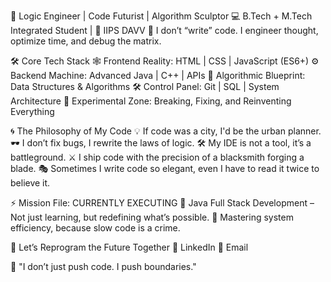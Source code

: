 🚀 Logic Engineer | Code Futurist | Algorithm Sculptor
💻 B.Tech + M.Tech Integrated Student | 📍 IIPS DAVV
🔮 I don’t “write” code. I engineer thought, optimize time, and debug the matrix.

🛠 Core Tech Stack
🕸 Frontend Reality: HTML | CSS | JavaScript (ES6+)
⚙️ Backend Machine: Advanced Java | C++ | APIs
🧩 Algorithmic Blueprint: Data Structures & Algorithms
🛠 Control Panel: Git | SQL | System Architecture
🔭 Experimental Zone: Breaking, Fixing, and Reinventing Everything

🌀 The Philosophy of My Code
💡 If code was a city, I'd be the urban planner.
🕶 I don’t fix bugs, I rewrite the laws of logic.
🛠 My IDE is not a tool, it’s a battleground.
⚔ I ship code with the precision of a blacksmith forging a blade.
🎭 Sometimes I write code so elegant, even I have to read it twice to believe it.

⚡ Mission File: CURRENTLY EXECUTING
📌 Java Full Stack Development – Not just learning, but redefining what’s possible.
🎯 Mastering system efficiency, because slow code is a crime.

📡 Let’s Reprogram the Future Together
💼 LinkedIn
📧 Email

🔗 "I don’t just push code. I push boundaries."

